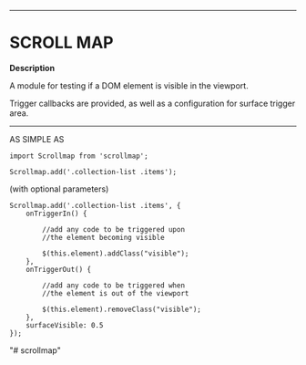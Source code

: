 ******************************************** 
# SCROLL MAP

**Description**

A module for testing if a DOM element is visible in the viewport.

Trigger callbacks are provided, as well as a configuration for surface trigger area.

********************************************

AS SIMPLE AS 

	import Scrollmap from 'scrollmap';

	Scrollmap.add('.collection-list .items');


(with optional parameters)

	Scrollmap.add('.collection-list .items', {
	    onTriggerIn() {

	    	//add any code to be triggered upon
	    	//the element becoming visible

	        $(this.element).addClass("visible");
	    },
	    onTriggerOut() {

	    	//add any code to be triggered when
	    	//the element is out of the viewport

	    	$(this.element).removeClass("visible");
	    },
	    surfaceVisible: 0.5
	});
"# scrollmap" 

